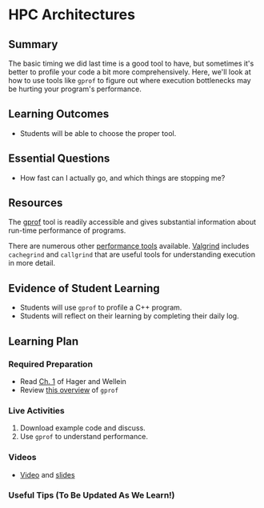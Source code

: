 <!--
This "lecture" or "lesson" template is adapted from the one provided here:
 http://www.buffalo.edu/ubcei/enhance/teaching/lesson-planning.html
Although the page produced from this is learner-facing, some of the
lesson plan structure
-->

# HPC Architectures

## Summary

<!--
Short description of the lesson.
-->

The basic timing we did last time is a good tool to have, but sometimes
it's better to profile your code a bit more comprehensively.  Here, we'll
look at how to use tools like `gprof` to figure out where execution
bottlenecks may be hurting your program's performance.

<!--
********* STAGE 1 - DESIRED RESULTS ********************************************
-->

## Learning Outcomes

<!--
      What course goals or outcomes will this lesson address?
-->

 - Students will be able to choose the proper tool.


## Essential Questions

<!--
      What question(s) will your students be able to answer by the end of
      instruction?
-->

 - How fast can I actually go, and which things are stopping me?

## Resources

<!--
      What resources can be made available to your student to support their
      active learning?
      What formats are best suited to complement your course material?
-->

The [gprof](https://en.wikipedia.org/wiki/Gprof) tool is readily
accessible and gives substantial information about run-time performance
of programs.

There are numerous other [performance tools](https://en.wikipedia.org/wiki/List_of_performance_analysis_tools)
available.   [Valgrind]() includes `cachegrind` and `callgrind` that are
useful tools for understanding execution in more detail.

<!--
********* STAGE 2 - ASSESSMENT EVIDENCE ****************************************
-->

##  Evidence of Student Learning

<!--
      How will you assess students’ prior knowledge?
      What criteria will be used to assess student performance?
      What evidence will be collected to demonstrate achievement?
      How will students reflect and self-assess their learning?
-->

  - Students will use `gprof` to profile a C++ program.
  - Students will reflect on their learning by completing their daily log.

<!--
********* STAGE 3 - LEARNING PLAN ****************************************
-->


## Learning Plan

<!--
List the steps in chronological order to create a timeline of what
will occur in your lesson.

Consider how each of the components below will be included in your
lesson if applicable:

   - Anticipatory Sets/Hooks
       * How will you introduce the material and capture their attention?
   - Teacher Modeling
       * What instructional content and techniques will be incorporated
         into this lesson?
   - Guided Practice
       * How will you scaffold information for your students?
       * How will collaborative learning be used?
   - Learning Activities
       * How will students actively engage with the material?
       * How will students work towards achievement of the learning outcomes?
   - Independent Practice
       * How will students show evidence of learning?
   - Reflection
       * What have you learned about your teaching and content covered in this unit?
       * What changes or adjustments could you make?
       * What were the strongest features of your unit?
       * What are your overall reflections in the course to this point?
   - Conclusion and Preview
       * What should students take away from this lesson?
       * What will happen next? Why?
-->

### Required Preparation

  - Read [Ch. 1]() of Hager and Wellein
  - Review [this overview](https://web.eecs.umich.edu/~sugih/pointers/gprof_quick.html) of `gprof`

### Live Activities

  1. Download example code and discuss.
  2. Use `gprof` to understand performance.

### Videos

- [Video](tbd)
  and [slides](https://github.com/robertsj/me701/blob/f2020/lectures/HPC_notes.ipynb)



### Useful Tips (To Be Updated As We Learn!)


<!--  

NOTES  




-->
